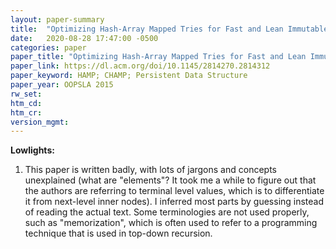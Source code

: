 ```yaml
---
layout: paper-summary
title:  "Optimizing Hash-Array Mapped Tries for Fast and Lean Immutable JVM Collections"
date:   2020-08-28 17:47:00 -0500
categories: paper
paper_title: "Optimizing Hash-Array Mapped Tries for Fast and Lean Immutable JVM Collections"
paper_link: https://dl.acm.org/doi/10.1145/2814270.2814312
paper_keyword: HAMP; CHAMP; Persistent Data Structure
paper_year: OOPSLA 2015
rw_set:
htm_cd:
htm_cr:
version_mgmt:
---
```


**Lowlights:**

1. This paper is written badly, with lots of jargons and concepts unexplained (what are "elements"? It took me a while to 
   figure out that the authors are referring to terminal level values, which is to differentiate it from next-level inner
   nodes). I inferred most parts by guessing instead 
   of reading the actual text. Some terminologies are not used properly, such as "memorization", which is often used to
   refer to a programming technique that is used in top-down recursion.
   